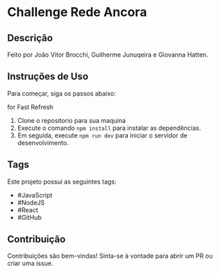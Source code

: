 # Challenge Rede Ancora

## Descrição
Feito por João Vitor Brocchi, Guilherme Junuqeira e Giovanna Hatten.


## Instruções de Uso
Para começar, siga os passos abaixo:

for Fast Refresh
1. Clone o repositorio para sua maquina 
2. Execute o comando `npm install` para instalar as dependências.
3. Em seguida, execute `npm run dev` para iniciar o servidor de desenvolvimento.

## Tags
Este projeto possui as seguintes tags:
- #JavaScript
- #NodeJS
- #React
- #GitHub

## Contribuição
Contribuições são bem-vindas! Sinta-se à vontade para abrir um PR ou criar uma issue.

